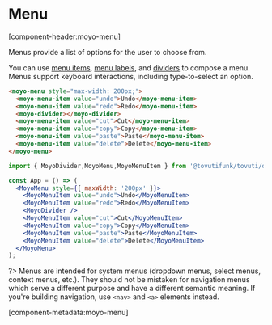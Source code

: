 # Menu

[component-header:moyo-menu]

Menus provide a list of options for the user to choose from.

You can use [menu items](/components/menu-item), [menu labels](/components/menu-label), and [dividers](/components/divider) to compose a menu. Menus support keyboard interactions, including type-to-select an option.

```html preview
<moyo-menu style="max-width: 200px;">
  <moyo-menu-item value="undo">Undo</moyo-menu-item>
  <moyo-menu-item value="redo">Redo</moyo-menu-item>
  <moyo-divider></moyo-divider>
  <moyo-menu-item value="cut">Cut</moyo-menu-item>
  <moyo-menu-item value="copy">Copy</moyo-menu-item>
  <moyo-menu-item value="paste">Paste</moyo-menu-item>
  <moyo-menu-item value="delete">Delete</moyo-menu-item>
</moyo-menu>
```

```jsx react
import { MoyoDivider,MoyoMenu,MoyoMenuItem } from '@tovutifunk/tovuti/dist/react';

const App = () => (
  <MoyoMenu style={{ maxWidth: '200px' }}>
    <MoyoMenuItem value="undo">Undo</MoyoMenuItem>
    <MoyoMenuItem value="redo">Redo</MoyoMenuItem>
    <MoyoDivider />
    <MoyoMenuItem value="cut">Cut</MoyoMenuItem>
    <MoyoMenuItem value="copy">Copy</MoyoMenuItem>
    <MoyoMenuItem value="paste">Paste</MoyoMenuItem>
    <MoyoMenuItem value="delete">Delete</MoyoMenuItem>
  </MoyoMenu>
);
```

?> Menus are intended for system menus (dropdown menus, select menus, context menus, etc.). They should not be mistaken for navigation menus which serve a different purpose and have a different semantic meaning. If you're building navigation, use `<nav>` and `<a>` elements instead.

[component-metadata:moyo-menu]
